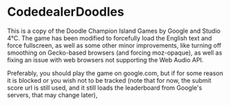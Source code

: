 CodedealerDoodles
=============================

This is a  copy of the Doodle Champion Island Games by Google and Studio 4°C.
The game has been modified to forcefully load the English text and force fullscreen, as well as some other minor improvements,
like turning off smoothing on Gecko-based browsers (and forcing moz-opaque), as well as fixing an issue with web browsers not supporting the Web Audio API.

Preferably, you should play the game on google.com, but if for some reason it is blocked
or you wish not to be tracked (note that for now, the submit score url is still used, and it still loads the leaderboard from Google's servers, that may change later),
